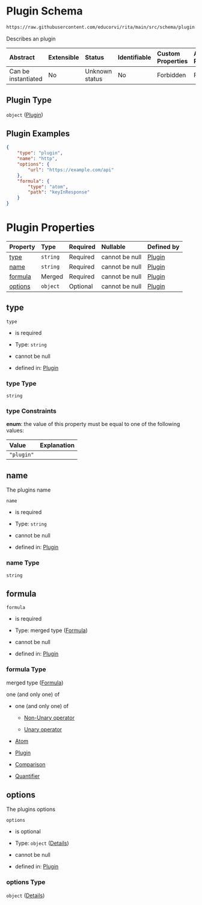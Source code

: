 # Plugin Schema

```txt
https://raw.githubusercontent.com/educorvi/rita/main/src/schema/plugin.json
```

Describes an plugin

| Abstract            | Extensible | Status         | Identifiable | Custom Properties | Additional Properties | Access Restrictions | Defined In                                                         |
| :------------------ | :--------- | :------------- | :----------- | :---------------- | :-------------------- | :------------------ | :----------------------------------------------------------------- |
| Can be instantiated | No         | Unknown status | No           | Forbidden         | Forbidden             | none                | [plugin.json](../../src/schema/plugin.json 'open original schema') |

## Plugin Type

`object` ([Plugin](plugin.md))

## Plugin Examples

```json
{
    "type": "plugin",
    "name": "http",
    "options": {
        "url": "https://example.com/api"
    },
    "formula": {
        "type": "atom",
        "path": "keyInResponse"
    }
}
```

# Plugin Properties

| Property            | Type     | Required | Nullable       | Defined by                                                                                                                               |
| :------------------ | :------- | :------- | :------------- | :--------------------------------------------------------------------------------------------------------------------------------------- |
| [type](#type)       | `string` | Required | cannot be null | [Plugin](plugin-properties-type.md 'https://raw.githubusercontent.com/educorvi/rita/main/src/schema/plugin.json#/properties/type')       |
| [name](#name)       | `string` | Required | cannot be null | [Plugin](plugin-properties-name.md 'https://raw.githubusercontent.com/educorvi/rita/main/src/schema/plugin.json#/properties/name')       |
| [formula](#formula) | Merged   | Required | cannot be null | [Plugin](formula.md 'https://raw.githubusercontent.com/educorvi/rita/main/src/schema/formula.json#/properties/formula')                  |
| [options](#options) | `object` | Optional | cannot be null | [Plugin](plugin-properties-options.md 'https://raw.githubusercontent.com/educorvi/rita/main/src/schema/plugin.json#/properties/options') |

## type

`type`

-   is required

-   Type: `string`

-   cannot be null

-   defined in: [Plugin](plugin-properties-type.md 'https://raw.githubusercontent.com/educorvi/rita/main/src/schema/plugin.json#/properties/type')

### type Type

`string`

### type Constraints

**enum**: the value of this property must be equal to one of the following values:

| Value      | Explanation |
| :--------- | :---------- |
| `"plugin"` |             |

## name

The plugins name

`name`

-   is required

-   Type: `string`

-   cannot be null

-   defined in: [Plugin](plugin-properties-name.md 'https://raw.githubusercontent.com/educorvi/rita/main/src/schema/plugin.json#/properties/name')

### name Type

`string`

## formula

`formula`

-   is required

-   Type: merged type ([Formula](formula.md))

-   cannot be null

-   defined in: [Plugin](formula.md 'https://raw.githubusercontent.com/educorvi/rita/main/src/schema/formula.json#/properties/formula')

### formula Type

merged type ([Formula](formula.md))

one (and only one) of

-   one (and only one) of

    -   [Non-Unary operator](operator-oneof-non-unary-operator.md 'check type definition')

    -   [Unary operator](operator-oneof-unary-operator.md 'check type definition')

-   [Atom](atom.md 'check type definition')

-   [Plugin](plugin.md 'check type definition')

-   [Comparison](comparison.md 'check type definition')

-   [Quantifier](quantifier.md 'check type definition')

## options

The plugins options

`options`

-   is optional

-   Type: `object` ([Details](plugin-properties-options.md))

-   cannot be null

-   defined in: [Plugin](plugin-properties-options.md 'https://raw.githubusercontent.com/educorvi/rita/main/src/schema/plugin.json#/properties/options')

### options Type

`object` ([Details](plugin-properties-options.md))
